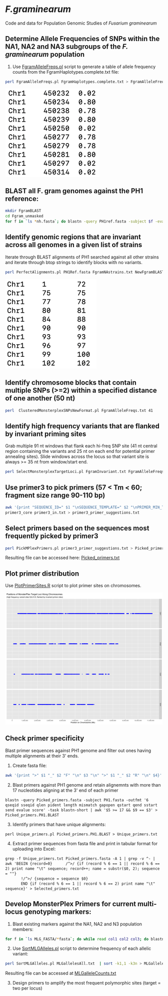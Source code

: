 # _F.graminearum_
Code and data for Population Genomic Studies of _Fusarium graminearum_

## Determine Allele Frequencies of SNPs within the NA1, NA2 and NA3 subgroups of the _F. graminearum_ population
1. Use [FgramAlleleFreqs.pl](/scripts/FgramAlleleFreqs.pl) script to generate a table of allele frequency counts from the FgramHaplotypes.complete.txt file:
```bash
perl FgramAlleleFreqs.pl FgramHaplotypes.complete.txt > FgramAlleleFreqs.txt
```
![FgramAlleleFreqs.png](/data/FgramAlleleFreqs.png)

## BLAST all F. gram genomes against the PH1 reference:
```bash
mkdir FgramBLAST
cd Fgram_unmasked
for f in `ls *nh.fasta`; do blastn -query PH1ref.fasta -subject $f -evalue 1e-20 -max_target_seqs 20000 -outfmt '6 qseqid sseqid qstart qend sstart send btop' > ../FgramBLAST/PH1.${f/_*/}.BLAST; done
```
## Identify genomic regions that are invariant across all genomes in a given list of strains
Iterate through BLAST alignments of PH1 searched against all other strains and iterate through btop strings to identify blocks with no variants.
```bash
perl PerfectAlignments.pl PH1Ref.fasta FgramNAstrains.txt NewFgramBLAST > FgramInvariant.txt
```
![FgramInvariant.png](/data/FgramInvariant.png)

## Identify chromosome blocks that contain multiple SNPs (>=2) within a specified distance of one another (50 nt)
```bash
perl  ClusteredMonsterplexSNPsNewFormat.pl FgramAlleleFreqs.txt 41
```
## Identify high frequency variants that are flanked by invariant priming sites
Grab multiple 91 nt windows that flank each hi-freq SNP site (41 nt central region containing the variants and 25 nt on each end for potential primer annealing sites). Slide windows across the locus so that variant site is always >= 35 nt from window/start end.
```bash
perl SelectMonsterplexTargetLoci.pl FgramInvariant.txt FgramAlleleFreqs.txt ClusteredHiFreqSNPs.txt 50 > MPlex_target_candidates.txt
```
## Use primer3 to pick primers (57 < Tm < 60; fragment size range 90-110 bp)
```bash
awk '{print "SEQUENCE_ID=" $1 "\nSEQUENCE_TEMPLATE=" $2 "\nPRIMER_MIN_TM=57\nPRIMER_MAX_TM=60\nPRIMER_PRODUCT_SIZE=90-110\nPRIMER_NUM_RETURN=1\n="}' MPlex_target_candidates.txt > primer3_in.txt
primer3_core primer3_in.txt > primer3_primer_suggestions.txt
```
## Select primers based on the sequences most frequently picked by primer3
```bash
perl PickMPlexPrimers.pl primer3_primer_suggestions.txt > Picked_primers.txt
```
Resulting file can be accessed here: [Picked_primers.txt](/data/Picked_primers.txt)

## Plot primer distribution
Use [PlotPrimerSites.R](/scripts/PlotPrimerSites.R) script to plot primer sites on chromosomes.

![MonsterPlexTargets.png](/data/MonsterPlexTargets.png)

## Check primer specificity
Blast primer sequences against PH1 genome and filter out ones having multiple alignments at their 3' ends.
1. Create fasta file:
```bash
awk '{print ">" $1 "_" $2 "F" "\n" $3 "\n" ">" $1 "_" $2 "R" "\n" $4}' Picked_primers.txt  > Picked_primers.fasta
```
2. Blast primers against PH1 genome and retain alignemnts with more than 17 nucleotides aligning at the 3' end of each primer
```
blastn -query Picked_primers.fasta -subject PH1.fasta -outfmt '6 qseqid sseqid qlen pident length mismatch gapopen qstart qend sstart send evalue score' -task blastn-short | awk '$5 >= 17 && $9 == $3' > Picked_primers.PH1.BLAST
```
3. Identify primers that have unique alignments:
```
perl Unique_primers.pl Picked_primers.PH1.BLAST > Unique_primers.txt
```
4. Extract primer sequences from fasta file and print in tabular format for uploading into Excel:
```
grep -f Unique_primers.txt Picked_primers.fasta -A 1 | grep -v ^- | awk 'BEGIN {record=0}      /^>/ {if (record % 6 == 1 || record % 6 == 2) print name "\t" sequence; record++; name = substr($0, 2); sequence = ""}
       !/^>/ {sequence = sequence $0}
       END {if (record % 6 == 1 || record % 6 == 2) print name "\t" sequence}' > Selected_primers.txt
```

## Develop MonsterPlex Primers for current multi-locus genotyping markers:
1. Blast existing markers against the NA1, NA2 and N3 population members:
```bash
for f in `ls MLG_FASTA/*fasta`; do while read col1 col2 col3; do blastn -query $f -subject Documents/FGRAM/FgramFasta/${col1}_nh_masked.fasta -outfmt '6 qseqid sseqid qlen qstart qend sstart send btop' | awk '$5 - $4 == $3 - 1 {print $1, $8}'; done < FgramNAstrains.txt; done > MLGallelesAll.txt
```
2. Use [SortMLGAlleles.pl](/scripts/SortMLGAlleles.pl) script to determine frequency of each allelic variant:
```bash
perl SortMLGAlleles.pl MLGallelesAll.txt  | sort -k1,1 -k3n > MLGalleleCounts.txt
```
Resulting file can be accessed at [MLGalleleCounts.txt](/data/MLGalleleCounts.txt)

3. Design primers to amplify the most frequent polymorphic sites (target = two per locus) 
